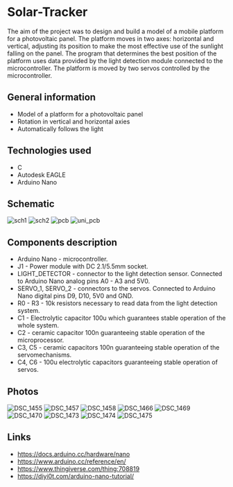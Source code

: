 # Solar-Tracker
The aim of the project was to design and build a model of a mobile platform for a photovoltaic panel. The platform moves in two axes: horizontal and vertical, adjusting its position to make the most effective use of the sunlight falling on the panel. The program that determines the best position of the platform uses data provided by the light detection module connected to the microcontroller. The platform is moved by two servos controlled by the microcontroller.
## General information
* Model of a platform for a photovoltaic panel
* Rotation in vertical and horizontal axies
* Automatically follows the light
## Technologies used
* C
* Autodesk EAGLE
* Arduino Nano
## Schematic
![sch1](/schematic/e1.png)
![sch2](/schematic/e2.png)
![pcb](/schematic/pcb.png)
![uni_pcb](/schematic/uni_pcb.jpg)
## Components description
* Arduino Nano - microcontroller.
* J1 - Power module with DC 2.1/5.5mm socket.
* LIGHT_DETECTOR - connector to the light detection sensor. Connected to Arduino Nano analog pins A0 - A3 and 5V0.
* SERVO_1, SERVO_2 - connectors to the servos. Connected to Arduino Nano digital pins D9, D10, 5V0 and GND.
* R0 - R3 - 10k resistors necessary to read data from the light detection system.
* C1 - Electrolytic capacitor 100u which guarantees stable operation of the whole system.
* C2 - ceramic capacitor 100n guaranteeing stable operation of the microprocessor.
* C3, C5 - ceramic capacitors 100n guaranteeing stable operation of the servomechanisms.
* C4, C6 - 100u electrolytic capacitors guaranteeing stable operation of servos.
## Photos
![DSC_1455](/photos/DSC_1455.JPG)
![DSC_1457](/photos/DSC_1457.JPG)
![DSC_1458](/photos/DSC_1458.JPG)
![DSC_1466](/photos/DSC_1466.JPG)
![DSC_1469](/photos/DSC_1469.JPG)
![DSC_1470](/photos/DSC_1470.JPG)
![DSC_1473](/photos/DSC_1473.JPG)
![DSC_1474](/photos/DSC_1474.JPG)
![DSC_1475](/photos/DSC_1475.JPG)
## Links
* https://docs.arduino.cc/hardware/nano
* https://www.arduino.cc/reference/en/
* https://www.thingiverse.com/thing:708819
* https://diyi0t.com/arduino-nano-tutorial/
